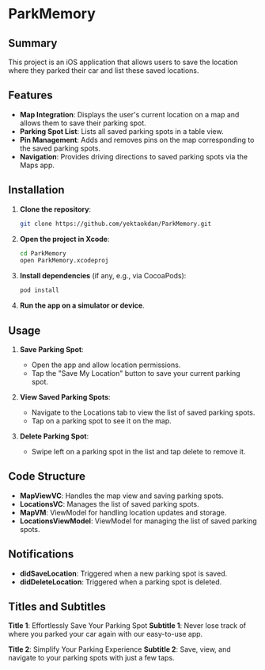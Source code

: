# ParkMemory

## Summary

This project is an iOS application that allows users to save the location where they parked their car and list these saved locations.

## Features

- **Map Integration**: Displays the user's current location on a map and allows them to save their parking spot.
- **Parking Spot List**: Lists all saved parking spots in a table view.
- **Pin Management**: Adds and removes pins on the map corresponding to the saved parking spots.
- **Navigation**: Provides driving directions to saved parking spots via the Maps app.

## Installation

1. **Clone the repository**:
    ```sh
    git clone https://github.com/yektaokdan/ParkMemory.git
    ```
2. **Open the project in Xcode**:
    ```sh
    cd ParkMemory
    open ParkMemory.xcodeproj
    ```
3. **Install dependencies** (if any, e.g., via CocoaPods):
    ```sh
    pod install
    ```
4. **Run the app on a simulator or device**.

## Usage

1. **Save Parking Spot**:
   - Open the app and allow location permissions.
   - Tap the "Save My Location" button to save your current parking spot.
   
2. **View Saved Parking Spots**:
   - Navigate to the Locations tab to view the list of saved parking spots.
   - Tap on a parking spot to see it on the map.
   
3. **Delete Parking Spot**:
   - Swipe left on a parking spot in the list and tap delete to remove it.

## Code Structure

- **MapViewVC**: Handles the map view and saving parking spots.
- **LocationsVC**: Manages the list of saved parking spots.
- **MapVM**: ViewModel for handling location updates and storage.
- **LocationsViewModel**: ViewModel for managing the list of saved parking spots.

## Notifications

- **didSaveLocation**: Triggered when a new parking spot is saved.
- **didDeleteLocation**: Triggered when a parking spot is deleted.

## Titles and Subtitles

**Title 1**: Effortlessly Save Your Parking Spot
**Subtitle 1**: Never lose track of where you parked your car again with our easy-to-use app.

**Title 2**: Simplify Your Parking Experience
**Subtitle 2**: Save, view, and navigate to your parking spots with just a few taps.
